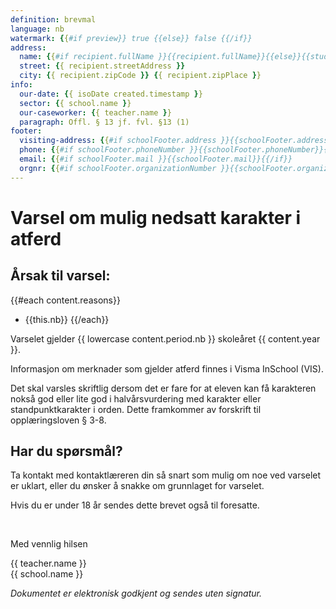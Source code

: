 ```yaml
---
definition: brevmal
language: nb
watermark: {{#if preview}} true {{else}} false {{/if}}
address:
  name: {{#if recipient.fullName }}{{recipient.fullName}}{{else}}{{student.name}}{{/if}}
  street: {{ recipient.streetAddress }}
  city: {{ recipient.zipCode }} {{ recipient.zipPlace }}
info:
  our-date: {{ isoDate created.timestamp }}
  sector: {{ school.name }}
  our-caseworker: {{ teacher.name }}
  paragraph: Offl. § 13 jf. fvl. §13 (1)
footer:
  visiting-address: {{#if schoolFooter.address }}{{schoolFooter.address}}{{/if}}
  phone: {{#if schoolFooter.phoneNumber }}{{schoolFooter.phoneNumber}}{{/if}}
  email: {{#if schoolFooter.mail }}{{schoolFooter.mail}}{{/if}}
  orgnr: {{#if schoolFooter.organizationNumber }}{{schoolFooter.organizationNumber}}{{/if}}
---
```


# Varsel om mulig nedsatt karakter i atferd

## Årsak til varsel:

{{#each content.reasons}}
 - {{this.nb}}
{{/each}}

Varselet gjelder {{ lowercase content.period.nb }} skoleåret {{ content.year }}.

Informasjon om merknader som gjelder atferd finnes i Visma InSchool (VIS).

Det skal varsles skriftlig dersom det er fare for at eleven kan få karakteren nokså god eller lite god i halvårsvurdering med karakter eller standpunktkarakter i orden. Dette framkommer av forskrift til opplæringsloven § 3-8.

## Har du spørsmål?

Ta kontakt med kontaktlæreren din så snart som mulig om noe ved varselet er uklart, eller du ønsker å snakke om grunnlaget for varselet.

Hvis du er under 18 år sendes dette brevet også til foresatte.

<br/>

Med vennlig hilsen

{{ teacher.name }}<br />
{{ school.name }}<br />

*Dokumentet er elektronisk godkjent og sendes uten signatur.*

